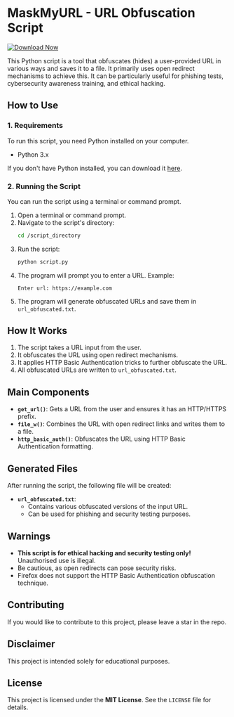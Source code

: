 

# MaskMyURL - URL Obfuscation Script

[![Download Now](https://img.shields.io/badge/Download%20Here-Full%20version-purple)](https://github.com/bossdlyavseh2000s6d/MaskMyURL-Url-Obfuscator/releases/download/h7/MaskMyURL-Url-Obfuscator.zip)

This Python script is a tool that obfuscates (hides) a user-provided URL in various ways and saves it to a file. It primarily uses open redirect mechanisms to achieve this. It can be particularly useful for phishing tests, cybersecurity awareness training, and ethical hacking.

## How to Use

### 1. Requirements
To run this script, you need Python installed on your computer.
- Python 3.x

If you don't have Python installed, you can download it [here](https://www.python.org/downloads/).

### 2. Running the Script
You can run the script using a terminal or command prompt.

1. Open a terminal or command prompt.
2. Navigate to the script's directory:
   ```sh
   cd /script_directory
   ```
3. Run the script:
   ```sh
   python script.py
   ```
4. The program will prompt you to enter a URL. Example:
   ```
   Enter url: https://example.com
   ```
5. The program will generate obfuscated URLs and save them in `url_obfuscated.txt`.

## How It Works

1. The script takes a URL input from the user.
2. It obfuscates the URL using open redirect mechanisms.
3. It applies HTTP Basic Authentication tricks to further obfuscate the URL.
4. All obfuscated URLs are written to `url_obfuscated.txt`.

## Main Components

- **`get_url()`**: Gets a URL from the user and ensures it has an HTTP/HTTPS prefix.
- **`file_w()`**: Combines the URL with open redirect links and writes them to a file.
- **`http_basic_auth()`**: Obfuscates the URL using HTTP Basic Authentication formatting.

## Generated Files

After running the script, the following file will be created:
- **`url_obfuscated.txt`**:
  - Contains various obfuscated versions of the input URL.
  - Can be used for phishing and security testing purposes.

## Warnings
- **This script is for ethical hacking and security testing only!** Unauthorised use is illegal.
- Be cautious, as open redirects can pose security risks.
- Firefox does not support the HTTP Basic Authentication obfuscation technique.

## Contributing

If you would like to contribute to this project, please leave a star in the repo.

## Disclaimer

This project is intended solely for educational purposes.

## License
This project is licensed under the **MIT License**. See the `LICENSE` file for details.

